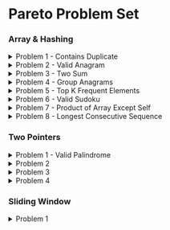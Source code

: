 # Pareto Problem Set

### Array & Hashing  
<details>
<summary>Problem 1 - Contains Duplicate</summary>

### 🔗 [Contains Duplicate](https://leetcode.com/problems/contains-duplicate/)

#### 📝 Problem

Given an integer array `nums`, return `true` if any value appears **at least twice** in the array, and `false` if every element is distinct.

---

#### 💡 Approach / Intuition

* Use a **Set** which automatically stores only unique values.
* If the size of the `Set` is **smaller** than the length of the array, that means duplicates exist.

---

#### 💻 Code

```js
var containsDuplicate = nums => new Set(nums).size !== nums.length;
```

---

#### ⏱️ Time Complexity

* Creating a `Set`: **O(n)**
* Checking `.size`: **O(1)**
* Comparison: **O(1)**
  **➡ Overall: O(n)**

#### 🗂️ Space Complexity

* In the worst case, all `n` elements are unique → stored in the `Set`.
  **➡ O(n)**

---

#### 🧠 Notes

* This is the most concise solution.
* Alternative: Use a **HashMap** or manual iteration to check duplicates.
* Good to compare against the **brute force O(n²)** approach to appreciate efficiency.

</details>


<details>
<summary>Problem 2 - Valid Anagram</summary>

### 🔗 [Valid Anagram](https://leetcode.com/problems/valid-anagram/)

#### 📝 Problem

Given two strings `s` and `t`, return `true` if `t` is an anagram of `s`, and `false` otherwise. An **anagram** is a word or phrase formed by rearranging the letters of another.

---

#### 💡 Approach / Intuition

* If the strings have different lengths, they cannot be anagrams.
* Use an array of size **26** (for each lowercase English letter).
* Increment counts for characters in `s`, decrement counts for characters in `t`.
* At the end, if all counts are zero, then the two strings are anagrams.

---

#### 💻 Code

```js
var isAnagram = function(s, t) {
    if (s.length !== t.length) return false;
    
    const alphabet = new Array(26).fill(0);

    for (let index = 0; index < s.length; index++) {
        alphabet[s.charCodeAt(index) - 'a'.charCodeAt(0)]++;
        alphabet[t.charCodeAt(index) - 'a'.charCodeAt(0)]--;
    }

    return alphabet.every(letter => letter === 0);
};
```

---

#### ⏱️ Time Complexity

* Comparing lengths: **O(1)**
* Iterating over both strings: **O(n)**
* Checking with `every`: **O(26)** → constant
  **➡ Overall: O(n)**

#### 🗂️ Space Complexity

* Fixed array of size 26 regardless of input size.
  **➡ O(1)**

---

#### 🧠 Notes

* This solution is efficient and avoids sorting (which would be **O(n log n)**).
* Works only for lowercase English letters. If input includes Unicode/uppercase, need a `Map` or `Object` for flexibility.

</details>


<details>
<summary>Problem 3 - Two Sum</summary>

### 🔗 [Two Sum](https://leetcode.com/problems/two-sum/)

#### 📝 Problem

Given an array of integers `nums` and an integer `target`, return the indices of the two numbers such that they add up to `target`. You may assume that each input would have **exactly one solution**, and you may not use the same element twice.

---

#### 💡 Approach / Intuition

* Use a **hash map** to store numbers we’ve already seen along with their indices.
* For each number `current`, check if `target - current` already exists in the map.
* If it does, return the indices. If not, store the current number and its index in the map.

---

#### 💻 Code

```js
var twoSum = function(nums, target) {
    const object = new Object();

    for (let index = 0; index < nums.length; index++) {
        const current = nums[index];
        if (target - current in object) {
            return [index, object[target - current]];
        }
        object[current] = index;
    }
};
```

---

#### ⏱️ Time Complexity

* Iterating over `nums`: **O(n)**
* Hash lookup (`target - current in object`): **O(1)**
  **➡ Overall: O(n)**

#### 🗂️ Space Complexity

* In the worst case, store all `n` elements in the hash map.
  **➡ O(n)**

---

#### 🧠 Notes

* This is the **optimal solution** using hashing.
* A brute-force solution would check all pairs (nested loops), resulting in **O(n²)** time.
* Be mindful of returning the indices in the **correct order**.

</details>


<details>
<summary>Problem 4 - Group Anagrams</summary>

### 🔗 [Group Anagrams](https://leetcode.com/problems/group-anagrams/)

#### 📝 Problem

Given an array of strings `strs`, group the anagrams together. You can return the answer in **any order**.

---

#### 💡 Approach / Intuition

* Anagrams have the same characters when sorted.
* Sort each string alphabetically → use it as a key in a hash map.
* Group strings with the same sorted key together.
* Return all grouped values from the hash map.

---

#### 💻 Code

```js
var groupAnagrams = function(strs) {
    const object = new Object();
    for (let i = 0; i < strs.length; i++) {
        const sorted = strs[i].split('').sort().join('');
        if (sorted in object) {
            object[sorted].push(strs[i]);
        } else {
            object[sorted] = [strs[i]];
        }
    }
    return Object.values(object);
};
```

---

#### ⏱️ Time Complexity

* Splitting each string: **O(k)**
* Sorting each string: **O(k log k)**
* Processing all strings: **O(n)**
  **➡ Overall: O(n · k log k)**

#### 🗂️ Space Complexity

* Hash map stores up to `n` strings with average length `k`.
  **➡ O(n · k)**

---

#### 🧠 Notes

* Sorting-based approach is simple and effective.
* Alternative: use **character frequency counts** as keys for an **O(n · k)** solution.
* Useful problem for practicing **hash maps + string manipulation**.

</details>


<details>
<summary>Problem 5 - Top K Frequent Elements</summary>

### 🔗 [Top K Frequent Elements](https://leetcode.com/problems/top-k-frequent-elements/)

#### 📝 Problem

Given an integer array `nums` and an integer `k`, return the `k` most frequent elements. You may return the answer in **any order**.

---

#### 💡 Approach / Intuition

* Count the frequency of each element using a hash map.
* Sort the elements by their frequency in descending order.
* Extract the first `k` elements from the sorted result.

---

#### 💻 Code

```js
var topKFrequent = function(nums, k) {
    const object = new Object();
    const array = new Array();
    
    for (let i = 0; i < nums.length; i++) {
        if (nums[i] in object) {
            object[nums[i]] += 1;
        } else {
            object[nums[i]] = 1;
        }
    }
    
    const sorted = Object.entries(object).sort((a, b) => b[1] - a[1]);
    
    for (let i = 0; i < k; i++) {
        array.push(Number(sorted[i][0]));
    }
    
    return array;
};
```

---

#### ⏱️ Time Complexity

* Counting frequencies: **O(n)**
* Sorting frequencies: **O(n log n)**
  **➡ Overall: O(n log n)**

#### 🗂️ Space Complexity

* Hash map to store frequencies: **O(n)**
* Result array: up to **O(k)**
  **➡ O(n)**

---

#### 🧠 Notes

* This approach is straightforward but involves sorting.
* Optimized approach: use a **bucket sort** or **heap/priority queue** to achieve **O(n)** time.
* Useful problem for practicing **frequency counting + sorting/heap techniques**.

</details>


<details>
<summary>Problem 6 - Valid Sudoku</summary>

### 🔗 [Valid Sudoku](https://leetcode.com/problems/valid-sudoku/)

#### 📝 Problem

Determine if a `9 x 9` Sudoku board is valid. Only the filled cells need to be validated according to the following rules:

1. Each row must contain the digits `1-9` without repetition.
2. Each column must contain the digits `1-9` without repetition.
3. Each of the nine `3 x 3` sub-boxes must contain the digits `1-9` without repetition.

---

#### 💡 Approach / Intuition

* Use **three sets of hash sets**:

  * `rows[i]` to track digits in each row.
  * `cols[j]` to track digits in each column.
  * `boxes[boxIndex]` to track digits in each 3x3 sub-grid.
* For each cell:

  * Skip if it's `.`.
  * Calculate its `boxIndex = Math.floor(i / 3) * 3 + Math.floor(j / 3)`.
  * If the digit is already in the row, column, or box → return `false`.
  * Otherwise, add it to all three.
* If no conflicts, return `true`.

---

#### 💻 Code

```js
var isValidSudoku = function(board) {
    const rows = new Array(9).fill(null).map(() => new Set());
    const cols = new Array(9).fill(null).map(() => new Set());
    const boxes = new Array(9).fill(null).map(() => new Set());
    
    for (let i = 0; i < 9; i++) {
        for (let j = 0; j < 9; j++) {
            const num = board[i][j];
            if (num !== '.') {
                const boxIndex = Math.floor(i / 3) * 3 + Math.floor(j / 3);
                if (rows[i].has(num) || cols[j].has(num) || boxes[boxIndex].has(num)) {
                    return false;
                }
                rows[i].add(num);
                cols[j].add(num);
                boxes[boxIndex].add(num);
            }
        }
    }
    return true;
};
```

---

#### ⏱️ Time Complexity

* Iterating through a `9x9` board: **O(1)** (constant size).
* Each set operation: **O(1)**.
* **➡ Overall: O(1)**

#### 🗂️ Space Complexity

* Three arrays of 9 sets each, with at most 9 elements in each set.
  **➡ O(1)** (constant space).

---

#### 🧠 Notes

* Since the board size is fixed (`9x9`), time and space complexity are constant.
* Important edge case: ensure **sub-box indexing** is correct.
* This solution can be extended for generalized Sudoku boards by scaling the iteration and box calculation.

</details>


<details>
<summary>Problem 7 - Product of Array Except Self</summary>

### 🔗 [Product of Array Except Self](https://leetcode.com/problems/product-of-array-except-self)

#### 📝 Problem

Given an integer array `nums`, return an array `answer` such that `answer[i]` is equal to the product of all the elements of `nums` except `nums[i]`.

The algorithm should run in **O(n)** time and without using division.

---

#### 💡 Approach / Intuition

* Use **two passes** to calculate prefix and suffix products:

  * **Left pass**: Compute the running product of all numbers to the left of `i`.
  * **Right pass**: Compute the running product of all numbers to the right of `i`.
* Multiply left and right products for each index.
* Store results in the same `answer` array to maintain **O(1) extra space**.

---

#### 💻 Code

```js
var productExceptSelf = function(nums) {
    const answer = new Array(nums.length).fill(1);

    let left_product = 1;
    for (let i = 0; i < nums.length; i++) {
        answer[i] *= left_product;
        left_product *= nums[i];
    }

    let right_product = 1;
    for (let i = nums.length - 1; i >= 0; i--) {
        answer[i] *= right_product;
        right_product *= nums[i];
    }

    return answer;
};
```

---

#### ⏱️ Time Complexity

* Two passes through `nums` → **O(n)**.
* Constant work inside each loop.
* **➡ Overall: O(n)**

#### 🗂️ Space Complexity

* Output array excluded (per problem statement).
* Only `left_product` and `right_product` variables used.
* **➡ O(1)** extra space.

---

#### 🧠 Notes

* Division is not allowed, so prefix/suffix method is optimal.
* The solution handles **zero values** correctly:

  * If there are two or more zeros, all results are zero.
  * If exactly one zero exists, only that index will have the product of non-zero elements, others are zero.

</details>


<details>
<summary>Problem 8 - Longest Consecutive Sequence</summary>

### 🔗 [Longest Consecutive Sequence](https://leetcode.com/problems/longest-consecutive-sequence/)

#### 📝 Problem

Given an unsorted array of integers `nums`, return the length of the longest consecutive elements sequence.

The algorithm should run in **O(n)** time.

---

#### 💡 Approach / Intuition

* Use a **HashSet** to store all unique numbers in `nums`.
* For each number, check if it is the **start of a sequence** (i.e., `num - 1` is not in the set).
* If it is the start, extend the sequence by checking consecutive numbers (`num + 1`, `num + 2`, …).
* Track the maximum length seen.

---

#### 💻 Code

```js
var longestConsecutive = function(nums) {
    const set = new Set(nums);
    let count = 0;

    for (let el of set) {
        if (!set.has(el - 1)) {
            let len = 1;
            while (set.has(el + len)) {
                len++;
            }
            count = Math.max(count, len);
        }
    }

    return count;
};
```

---

#### ⏱️ Time Complexity

* Creating the set → **O(n)**.
* Iterating over set elements → **O(n)**.
* Inner `while` loop runs only across sequences once → amortized **O(n)**.
* **➡ Overall: O(n)**

#### 🗂️ Space Complexity

* HashSet stores all unique elements → **O(n)**.

---

#### 🧠 Notes

* Works even if numbers are unsorted.
* Efficient since each number is checked at most twice.
* Skips redundant checks by only starting sequences at their smallest element.

</details>


### Two Pointers
<details>
<summary>Problem 1 - Valid Palindrome</summary>

### 🔗 [Valid Palindrome](https://leetcode.com/problems/valid-palindrome/)

#### 📝 Problem

A phrase is a palindrome if, after converting all uppercase letters into lowercase letters and removing all non-alphanumeric characters, it reads the same forward and backward.

Given a string `s`, return `true` if it is a palindrome, or `false` otherwise.

---

#### 💡 Approach / Intuition

* Use **two pointers** (`left` and `right`) to traverse the string from both ends.
* Skip non-alphanumeric characters.
* Compare characters in lowercase.
* If a mismatch is found → return `false`.
* If pointers cross without mismatches → return `true`.

---

#### 💻 Code

```js
var isPalindrome = function(s) {
    let left = 0, right = s.length - 1;

    while (left < right) {
        if (!/[a-zA-Z0-9]/.test(s[left])) left++;
        else if (!/[a-zA-Z0-9]/.test(s[right])) right--;
        else if (s[left].toLowerCase() !== s[right].toLowerCase()) return false;
        else {
            left++;
            right--;
        }
    }
    return true;
};
```

---

#### ⏱️ Time Complexity

* Single pass through the string → **O(n)**.
* Each character is checked/skipped/compared once.

#### 🗂️ Space Complexity

* Only variables `left` and `right` used.
* **➡ O(1)** extra space.

---

#### 🧠 Notes

* Works with empty strings → returns `true`.
* Handles all cases (uppercase, lowercase, spaces, punctuation, numbers).
* Efficient and avoids building new strings.

</details>


<details>
<summary>Problem 2</summary>
  <div>
    
  ### [Two Sum II - Input Array Is Sorted](https://leetcode.com/problems/two-sum-ii-input-array-is-sorted/)
  - Solution:
    ```js
    var twoSum = function(numbers, target) {
        let left = 0, right = numbers.length - 1;
        
        while (left < right) {
            const sum = numbers[left] + numbers[right];
            
            if (sum === target) {
                return [left + 1, right + 1];
            } else if (sum < target) {
                left++;
            } else {
                right--;
            }
        }
        return [];
    };
    ```
    - Time Complexity - $O(n)$
      - We iterate through the array once with two pointers, so the time complexity is linear in terms of the number of elements (`n`).
  
    - Space Complexity - $O(1)$
      - The solution uses a `constant amount of extra space`, with only a few variables for the pointers and the sum.
  </div>
</details>

<details>
<summary>Problem 3</summary>
  <div>
    
  ### [3Sum](https://leetcode.com/problems/3sum/)
  - Solution:
    ```js
     var threeSum = function (nums) {
        const result = new Array();
        const sorted = nums.sort((a, b) => a - b);
    
        for (let i = 0; i < sorted.length; i++) {
            if (sorted[i] > 0) break;
    
            if (i > 0 && sorted[i] === sorted[i - 1]) continue;
    
            let j = i + 1;
            let k = sorted.length - 1;
    
            while (j < k) {
                let total = sorted[i] + sorted[j] + sorted[k];
    
                if (total > 0) {
                    k--;
                } else if (total < 0) {
                    j++;
                } else {
                    result.push([sorted[i], sorted[j], sorted[k]]);
    
                    while (j < k && sorted[j] === sorted[j + 1]) {
                        j++;
                    }
    
                    while (j < k && sorted[k] === sorted[k - 1]) {
                        k--;
                    }
    
                    j++;
                    k--;
                }
            }
        }
    
        return result;
    };
    ```
    - Time Complexity -  $O(n^2)$
      - We sort the array in $O(n \log n)$, and for each element, we perform a two-pointer search which takes $O(n)$, resulting in a total complexity of $O(n^2)$.
  
    - Space Complexity - $O(1)$
      - The solution uses constant extra space (excluding the output array). The sorting and two-pointer techniques only use a fixed amount of additional space.
  </div>
</details>

<details>
<summary>Problem 4</summary>
  <div>
    
  ### [Container With Most Water](https://leetcode.com/problems/container-with-most-water/)
  - Solution:
    ```js
    var maxArea = function(height) {
        let area = 0
        let left = 0
        let right = height.length - 1
        while(left < right){
            area = Math.max(area, (right - left) * Math.min(height[left], height[right]))
            if(height[left] < height[right]){
                left++
            } else {
                right--
            }
        }
        return area
    };
    ```
    - Time Complexity - $O(n)$
      - We iterate through the array once with two pointers (`left` and `right`), so the time complexity is linear in terms of the number of elements (`n`).
  
    - Space Complexity - $O(1)$
      - The solution uses `constant extra space`, with only a few variables to track the pointers and the maximum area.
  </div>
</details>

### Sliding Window
<details>
<summary>Problem 1</summary>
  <div>
    
  ### [Best Time to Buy and Sell Stock](https://leetcode.com/problems/best-time-to-buy-and-sell-stock)
  - Solution:
    ```js
   
    ```
    - Time Complexity - $O(n)$
      - 
  
    - Space Complexity - $O(1)$
      - 
  </div>
</details>
